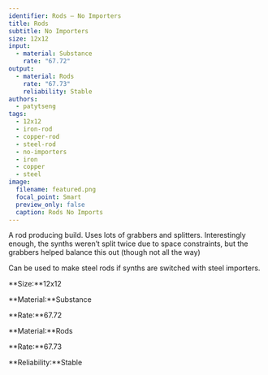 ```yaml
---
identifier: Rods – No Importers
title: Rods
subtitle: No Importers
size: 12x12
input:
  - material: Substance
    rate: "67.72"
output:
  - material: Rods
    rate: "67.73"
    reliability: Stable
authors:
  - patytseng
tags:
  - 12x12
  - iron-rod
  - copper-rod
  - steel-rod
  - no-importers
  - iron
  - copper
  - steel
image:
  filename: featured.png
  focal_point: Smart
  preview_only: false
  caption: Rods No Imports
---
```

A rod producing build. Uses lots of grabbers and splitters. Interestingly enough, the synths weren’t split twice due to space constraints, but the grabbers helped balance this out (though not all the way)

Can be used to make steel rods if synths are switched with steel importers.

**Size:**12x12

**Material:**Substance

**Rate:**67.72

**Material:**Rods

**Rate:**67.73

**Reliability:**Stable